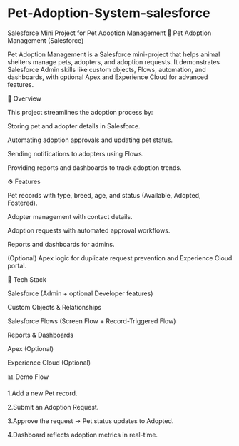 # Pet-Adoption-System-salesforce
Salesforce Mini Project for Pet Adoption Management
🐾 Pet Adoption Management (Salesforce)

Pet Adoption Management is a Salesforce mini-project that helps animal shelters manage pets, adopters, and adoption requests. It demonstrates Salesforce Admin skills like custom objects, Flows, automation, and dashboards, with optional Apex and Experience Cloud for advanced features.


📖 Overview

This project streamlines the adoption process by:

Storing pet and adopter details in Salesforce.

Automating adoption approvals and updating pet status.

Sending notifications to adopters using Flows.

Providing reports and dashboards to track adoption trends.


⚙️ Features

Pet records with type, breed, age, and status (Available, Adopted, Fostered).

Adopter management with contact details.

Adoption requests with automated approval workflows.

Reports and dashboards for admins.

(Optional) Apex logic for duplicate request prevention and Experience Cloud portal.


🚀 Tech Stack

Salesforce (Admin + optional Developer features)

Custom Objects & Relationships

Salesforce Flows (Screen Flow + Record-Triggered Flow)

Reports & Dashboards

Apex (Optional)

Experience Cloud (Optional)


📊 Demo Flow

1.Add a new Pet record.

2.Submit an Adoption Request.

3.Approve the request → Pet status updates to Adopted.

4.Dashboard reflects adoption metrics in real-time.
